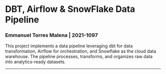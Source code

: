 #  DBT, Airflow & SnowFlake Data Pipeline
### Emmanuel Torres Malena | 2021-1097

This project implements a data pipeline leveraging dbt for data transformation, Airflow for orchestration, and Snowflake as the cloud data warehouse. The pipeline processes, transforms, and organizes raw data into analytics-ready datasets.

---

